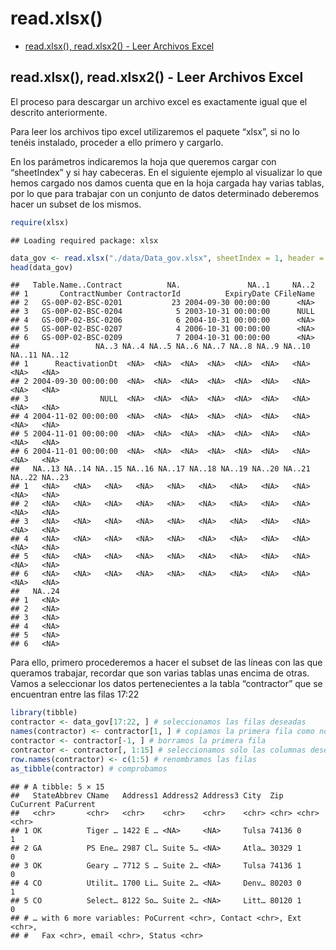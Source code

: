 read.xlsx()
================

-   [read.xlsx(), read.xlsx2() - Leer Archivos
    Excel](#readxlsx-readxlsx2---leer-archivos-excel)

## read.xlsx(), read.xlsx2() - Leer Archivos Excel

El proceso para descargar un archivo excel es exactamente igual que el
descrito anteriormente.

Para leer los archivos tipo excel utilizaremos el paquete “xlsx”, si no
lo tenéis instalado, proceder a ello primero y cargarlo.

En los parámetros indicaremos la hoja que queremos cargar con
“sheetIndex” y si hay cabeceras. En el siguiente ejemplo al visualizar
lo que hemos cargado nos damos cuenta que en la hoja cargada hay varias
tablas, por lo que para trabajar con un conjunto de datos determinado
deberemos hacer un subset de los mismos.

``` r
require(xlsx)
```

    ## Loading required package: xlsx

``` r
data_gov <- read.xlsx("./data/Data_gov.xlsx", sheetIndex = 1, header = TRUE)
head(data_gov)
```

    ##   Table.Name..Contract          NA.               NA..1     NA..2
    ## 1       ContractNumber ContractorId          ExpiryDate CFileName
    ## 2   GS-00P-02-BSC-0201           23 2004-09-30 00:00:00      <NA>
    ## 3   GS-00P-02-BSC-0204            5 2003-10-31 00:00:00      NULL
    ## 4   GS-00P-02-BSC-0206            6 2004-10-31 00:00:00      <NA>
    ## 5   GS-00P-02-BSC-0207            4 2006-10-31 00:00:00      <NA>
    ## 6   GS-00P-02-BSC-0209            7 2004-10-31 00:00:00      <NA>
    ##                 NA..3 NA..4 NA..5 NA..6 NA..7 NA..8 NA..9 NA..10 NA..11 NA..12
    ## 1      ReactivationDt  <NA>  <NA>  <NA>  <NA>  <NA>  <NA>   <NA>   <NA>   <NA>
    ## 2 2004-09-30 00:00:00  <NA>  <NA>  <NA>  <NA>  <NA>  <NA>   <NA>   <NA>   <NA>
    ## 3                NULL  <NA>  <NA>  <NA>  <NA>  <NA>  <NA>   <NA>   <NA>   <NA>
    ## 4 2004-11-02 00:00:00  <NA>  <NA>  <NA>  <NA>  <NA>  <NA>   <NA>   <NA>   <NA>
    ## 5 2004-11-01 00:00:00  <NA>  <NA>  <NA>  <NA>  <NA>  <NA>   <NA>   <NA>   <NA>
    ## 6 2004-11-01 00:00:00  <NA>  <NA>  <NA>  <NA>  <NA>  <NA>   <NA>   <NA>   <NA>
    ##   NA..13 NA..14 NA..15 NA..16 NA..17 NA..18 NA..19 NA..20 NA..21 NA..22 NA..23
    ## 1   <NA>   <NA>   <NA>   <NA>   <NA>   <NA>   <NA>   <NA>   <NA>   <NA>   <NA>
    ## 2   <NA>   <NA>   <NA>   <NA>   <NA>   <NA>   <NA>   <NA>   <NA>   <NA>   <NA>
    ## 3   <NA>   <NA>   <NA>   <NA>   <NA>   <NA>   <NA>   <NA>   <NA>   <NA>   <NA>
    ## 4   <NA>   <NA>   <NA>   <NA>   <NA>   <NA>   <NA>   <NA>   <NA>   <NA>   <NA>
    ## 5   <NA>   <NA>   <NA>   <NA>   <NA>   <NA>   <NA>   <NA>   <NA>   <NA>   <NA>
    ## 6   <NA>   <NA>   <NA>   <NA>   <NA>   <NA>   <NA>   <NA>   <NA>   <NA>   <NA>
    ##   NA..24
    ## 1   <NA>
    ## 2   <NA>
    ## 3   <NA>
    ## 4   <NA>
    ## 5   <NA>
    ## 6   <NA>

Para ello, primero procederemos a hacer el subset de las líneas con las
que queramos trabajar, recordar que son varias tablas unas encima de
otras. Vamos a seleccionar los datos pertenecientes a la tabla
“contractor” que se encuentran entre las filas 17:22

``` r
library(tibble)
contractor <- data_gov[17:22, ] # seleccionamos las filas deseadas
names(contractor) <- contractor[1, ] # copiamos la primera fila como nombres de varible
contractor <- contractor[-1, ] # borramos la primera fila
contractor <- contractor[, 1:15] # seleccionamos sólo las columnas deseadas
row.names(contractor) <- c(1:5) # renombramos las filas
as_tibble(contractor) # comprobamos
```

    ## # A tibble: 5 × 15
    ##   StateAbbrev CName   Address1 Address2 Address3 City  Zip   CuCurrent PaCurrent
    ##   <chr>       <chr>   <chr>    <chr>    <chr>    <chr> <chr> <chr>     <chr>    
    ## 1 OK          Tiger … 1422 E … <NA>     <NA>     Tulsa 74136 0         1        
    ## 2 GA          PS Ene… 2987 Cl… Suite 5… <NA>     Atla… 30329 1         0        
    ## 3 OK          Geary … 7712 S … Suite 2… <NA>     Tulsa 74136 1         0        
    ## 4 CO          Utilit… 1700 Li… Suite 2… <NA>     Denv… 80203 0         1        
    ## 5 CO          Select… 8122 So… Suite 2… <NA>     Litt… 80120 1         0        
    ## # … with 6 more variables: PoCurrent <chr>, Contact <chr>, Ext <chr>,
    ## #   Fax <chr>, email <chr>, Status <chr>
